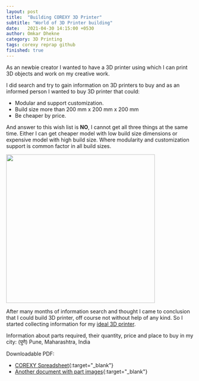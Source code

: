 ```yaml
---
layout: post
title:  "Building COREXY 3D Printer"
subtitle: "World of 3D Printer building"
date:   2021-04-30 14:15:00 +0530
author: Omkar Dhekne
category: 3D Printing
tags: corexy reprap github
finished: true
---
```


As an newbie creator I wanted to have a 3D printer using which I can print 3D objects and work on my creative work.

I did search and try to gain information on 3D printers to buy and as an informed person I wanted to buy 3D printer that could:
- Modular and support customization.
- Build size more than 200 mm x 200 mm x 200 mm
- Be cheaper by price.

And answer to this wish list is **NO**, I cannot get all three things at the same time.
Either I can get cheaper model with low build size dimensions  or expensive model with high build size.
Where modularity and customization support is common factor in all build sizes.

<img src="https://cdn.thingiverse.com/renders/3c/3a/c1/b0/50/e830a92070c436215ff6de43c477cdb4_preview_featured.jpg" width="400" height="400">

After many months of information search and thought I came to conclusion that I could build 3D printer, off course not without help of any kind.
So I started collecting information for my [ideal 3D printer](https://reprap.org/wiki/HyperCube).

Information about parts required, their quantity, price and place to buy in my city: (पुणे) Pune, Maharashtra, India

Downloadable PDF:
 - [COREXY Spreadsheet](https://github.com/ogdhekne/ogdhekne.github.io/raw/main/files/docs/COREXY_spreadsheet.pdf){:target="_blank"}
 - [Another document with part images](https://github.com/ogdhekne/ogdhekne.github.io/raw/main/files/docs/corexy-3d-printer.pdf){:target="_blank"}